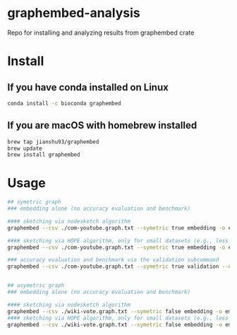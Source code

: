 # graphembed-analysis
Repo for installing and analyzing results from graphembed crate

# Install
## If you have conda installed on Linux
```bash
conda install -c bioconda graphembed
```

## If you are macOS with homebrew installed
```bash
brew tap jianshu93/graphembed
brew update
brew install graphembed
```

# Usage
```bash
## symetric graph
### embedding alone (no accuracy evaluation and benchmark)

#### sketching via nodesketch algorithm
graphembed --csv ./com-youtube.graph.txt --symetric true embedding -o embed_output sketching --dim 128 --decay 0.3 --nbiter 5 --symetric

#### sketching via HOPE algorithm, only for small datasets (e.g., less than 10,000 nodes)
graphembed --csv ./com-youtube.graph.txt --symetric true embedding -o embed_output hope precision --epsil 0.1 --maxrank 5 --blockiter 3

### accuracy evaluation and benchmark via the validation subcommand
graphembed --csv ./com-youtube.graph.txt --symetric true validation --nbpass 1  --skip 0.1 --centric sketching --symetric --dim 128 --decay 0.3 --nbiter 5


## asymetric graph
### embedding alone (no accuracy evaluation and benchmark)

#### sketching via nodesketch algorithm
graphembed --csv ./wiki-vote.graph.txt --symetric false embedding -o embed_output sketching --dim 128 --decay 0.3 --nbiter 5
#### sketching via HOPE algorithm, only for small datasets (e.g., less than 10,000 nodes)
graphembed --csv ./wiki-vote.graph.txt --symetric false embedding -o embed_output hope precision --epsil 0.1 --maxrank 5 --blockiter 3

```
